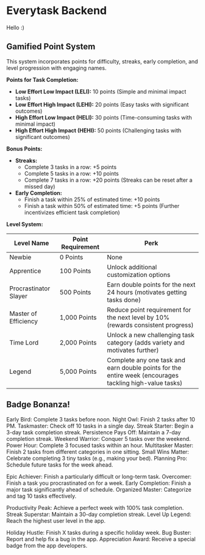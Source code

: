 # Everytask Backend

Hello :)

## Gamified Point System

This system incorporates points for difficulty, streaks, early completion, and level progression with engaging names.

**Points for Task Completion:**

- **Low Effort Low Impact (LELI):** 10 points (Simple and minimal impact tasks)
- **Low Effort High Impact (LEHI):** 20 points (Easy tasks with significant outcomes)
- **High Effort Low Impact (HELI):** 30 points (Time-consuming tasks with minimal impact)
- **High Effort High Impact (HEHI):** 50 points (Challenging tasks with significant outcomes)

**Bonus Points:**

- **Streaks:**
  - Complete 3 tasks in a row: +5 points
  - Complete 5 tasks in a row: +10 points
  - Complete 7 tasks in a row: +20 points (Streaks can be reset after a missed day)
- **Early Completion:**
  - Finish a task within 25% of estimated time: +10 points
  - Finish a task within 50% of estimated time: +5 points (Further incentivizes efficient task completion)

**Level System:**

| Level Name            | Point Requirement | Perk                                                                                                    |
| --------------------- | ----------------- | ------------------------------------------------------------------------------------------------------- |
| Newbie                | 0 Points          | None                                                                                                    |
| Apprentice            | 100 Points        | Unlock additional customization options                                                                 |
| Procrastinator Slayer | 500 Points        | Earn double points for the next 24 hours (motivates getting tasks done)                                 |
| Master of Efficiency  | 1,000 Points      | Reduce point requirement for the next level by 10% (rewards consistent progress)                        |
| Time Lord             | 2,000 Points      | Unlock a new challenging task category (adds variety and motivates further)                             |
| Legend                | 5,000 Points      | Complete any one task and earn double points for the entire week (encourages tackling high-value tasks) |

## Badge Bonanza!

Early Bird: Complete 3 tasks before noon.
Night Owl: Finish 2 tasks after 10 PM.
Taskmaster: Check off 10 tasks in a single day.
Streak Starter: Begin a 3-day task completion streak.
Persistence Pays Off: Maintain a 7-day completion streak.
Weekend Warrior: Conquer 5 tasks over the weekend.
Power Hour: Complete 3 focused tasks within an hour.
Multitasker Master: Finish 2 tasks from different categories in one sitting.
Small Wins Matter: Celebrate completing 3 tiny tasks (e.g., making your bed).
Planning Pro: Schedule future tasks for the week ahead.

Epic Achiever: Finish a particularly difficult or long-term task.
Overcomer: Finish a task you procrastinated on for a week.
Early Completion: Finish a major task significantly ahead of schedule.
Organized Master: Categorize and tag 10 tasks effectively.

Productivity Peak: Achieve a perfect week with 100% task completion.
Streak Superstar: Maintain a 30-day completion streak.
Level Up Legend: Reach the highest user level in the app.

Holiday Hustle: Finish X tasks during a specific holiday week.
Bug Buster: Report and help fix a bug in the app.
Appreciation Award: Receive a special badge from the app developers.
